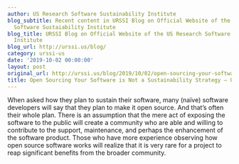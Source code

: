 ```yaml
---
author: US Research Software Sustainability Institute
blog_subtitle: Recent content in URSSI Blog on Official Website of the US Research
  Software Sustaiability Institute
blog_title: URSSI Blog on Official Website of the US Research Software Sustaiability
  Institute
blog_url: http://urssi.us/blog/
category: urssi-us
date: '2019-10-02 00:00:00'
layout: post
original_url: http://urssi.us/blog/2019/10/02/open-sourcing-your-software-is-not-a-sustainability-strategy--until-it-is/
title: Open Sourcing Your Software is Not a Sustainability Strategy – Until it Is!
---
```


When asked how they plan to sustain their software, many (naïve) software developers will say that they plan to make it open source. And that’s often their whole plan. There is an assumption that the mere act of exposing the software to the public will create a community who are able and willing to contribute to the support, maintenance, and perhaps the enhancement of the software product.
Those who have more experience observing how open source software works will realize that it is very rare for a project to reap significant benefits from the broader community.